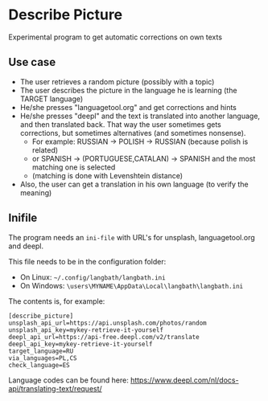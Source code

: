 # Describe Picture

Experimental program to get automatic corrections on own texts

## Use case

* The user retrieves a random picture (possibly with a topic)
* The user describes the picture in the language he is learning (the TARGET language)
* He/she presses "languagetool.org" and get corrections and hints
* He/she presses "deepl" and the text is translated into another language, and then
  translated back. That way the user sometimes gets corrections, but sometimes
  alternatives (and sometimes nonsense).
  * For example: RUSSIAN -> POLISH -> RUSSIAN (because polish is related)
  * or SPANISH -> (PORTUGUESE,CATALAN) -> SPANISH and the most matching one is selected
  * (matching is done with Levenshtein distance)
* Also, the user can get a translation in his own language (to verify the meaning)

## Inifile

The program needs an `ini-file` with URL's for unsplash, languagetool.org and deepl.

This file needs to be in the configuration folder:
* On Linux: `~/.config/langbath/langbath.ini`
* On Windows: `\users\MYNAME\AppData\Local\langbath\langbath.ini`

The contents is, for example:

```
[describe_picture]
unsplash_api_url=https://api.unsplash.com/photos/random
unsplash_api_key=mykey-retrieve-it-yourself
deepl_api_url=https://api-free.deepl.com/v2/translate
deepl_api_key=mykey-retrieve-it-yourself
target_language=RU
via_languages=PL,CS
check_language=ES
```

Language codes can be found here:
https://www.deepl.com/nl/docs-api/translating-text/request/

